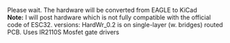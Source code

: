 Please wait. The hardware will be converted from EAGLE to KiCad<br/>
<b>Note:</b> I will post hardware which is not fully compatible with the official code of ESC32.
versions:
HardWr_0.2 is on single-layer (w. bridges) routed PCB. Uses IR2110S Mosfet gate drivers
